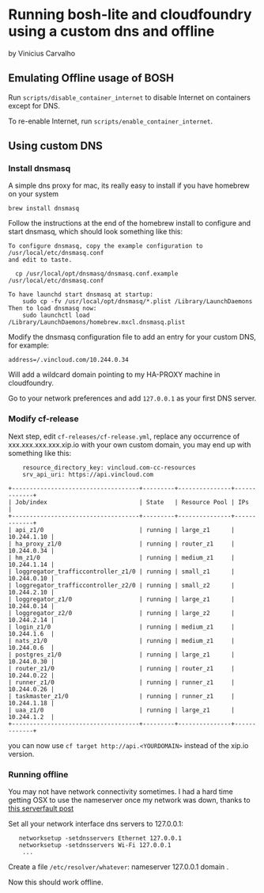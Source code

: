 Running bosh-lite and cloudfoundry using a custom dns and offline
=================================================================

by Vinicius Carvalho

## Emulating Offline usage of BOSH

Run `scripts/disable_container_internet` to disable Internet on containers except for DNS.

To re-enable Internet, run `scripts/enable_container_internet`.

## Using custom DNS

### Install dnsmasq

A simple dns proxy for mac, its really easy to install if you have homebrew on your system

`brew install dnsmasq`

Follow the instructions at the end of the homebrew install to configure and start dnsmasq, which should look something like this: 

```
To configure dnsmasq, copy the example configuration to /usr/local/etc/dnsmasq.conf
and edit to taste.

  cp /usr/local/opt/dnsmasq/dnsmasq.conf.example /usr/local/etc/dnsmasq.conf

To have launchd start dnsmasq at startup:
    sudo cp -fv /usr/local/opt/dnsmasq/*.plist /Library/LaunchDaemons
Then to load dnsmasq now:
    sudo launchctl load /Library/LaunchDaemons/homebrew.mxcl.dnsmasq.plist
```

Modify the dnsmasq configuration file to add an entry for your custom DNS, for example:

`address=/.vincloud.com/10.244.0.34`

Will add a wildcard domain pointing to my HA-PROXY machine in cloudfoundry.

Go to your network preferences and add `127.0.0.1` as your first DNS server.

### Modify cf-release

Next step, edit `cf-releases/cf-release.yml`, replace any occurrence of xxx.xxx.xxx.xxx.xip.io with your own custom domain, you may end up with something like this:

```
    resource_directory_key: vincloud.com-cc-resources
    srv_api_uri: https://api.vincloud.com
```

```
+------------------------------------+---------+---------------+-------------+
| Job/index                          | State   | Resource Pool | IPs         |
+------------------------------------+---------+---------------+-------------+
| api_z1/0                           | running | large_z1      | 10.244.1.10 |
| ha_proxy_z1/0                      | running | router_z1     | 10.244.0.34 |
| hm_z1/0                            | running | medium_z1     | 10.244.1.14 |
| loggregator_trafficcontroller_z1/0 | running | small_z1      | 10.244.0.10 |
| loggregator_trafficcontroller_z2/0 | running | small_z2      | 10.244.2.10 |
| loggregator_z1/0                   | running | large_z1      | 10.244.0.14 |
| loggregator_z2/0                   | running | large_z2      | 10.244.2.14 |
| login_z1/0                         | running | medium_z1     | 10.244.1.6  |
| nats_z1/0                          | running | medium_z1     | 10.244.0.6  |
| postgres_z1/0                      | running | large_z1      | 10.244.0.30 |
| router_z1/0                        | running | router_z1     | 10.244.0.22 |
| runner_z1/0                        | running | runner_z1     | 10.244.0.26 |
| taskmaster_z1/0                    | running | runner_z1     | 10.244.1.18 |
| uaa_z1/0                           | running | large_z1      | 10.244.1.2  |
+------------------------------------+---------+---------------+-------------+
```

you can now use `cf target http://api.<YOURDOMAIN>` instead of the xip.io version.

### Running offline

You may not have network connectivity sometimes. I had a hard time getting OSX to use the nameserver once my network was down, thanks to [this serverfault post](http://serverfault.com/questions/22419/set-dns-server-on-os-x-even-when-without-internet-connection/164215#164215)

Set all your network interface dns servers to 127.0.0.1:

```
   networksetup -setdnsservers Ethernet 127.0.0.1
   networksetup -setdnsservers Wi-Fi 127.0.0.1
    ...
```

Create a file `/etc/resolver/whatever`:
   nameserver 127.0.0.1
    domain .

Now this should work offline.
